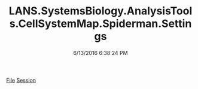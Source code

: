 ﻿---
title: LANS.SystemsBiology.AnalysisTools.CellSystemMap.Spiderman.Settings
date: 6/13/2016 6:38:24 PM
---

[File](T-LANS.SystemsBiology.AnalysisTools.CellSystemMap.Spiderman.Settings.File.html)
[Session](T-LANS.SystemsBiology.AnalysisTools.CellSystemMap.Spiderman.Settings.Session.html)
